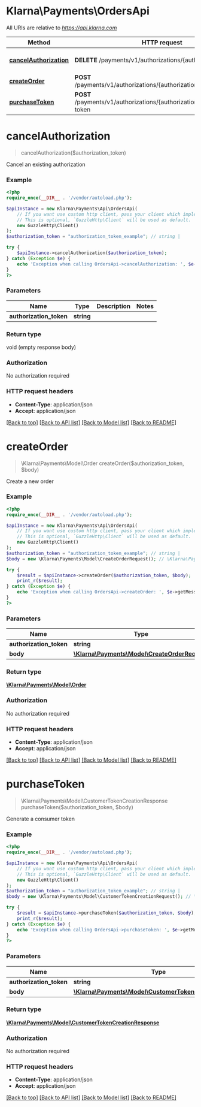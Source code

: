# Klarna\Payments\OrdersApi

All URIs are relative to *https://api.klarna.com*

Method | HTTP request | Description
------------- | ------------- | -------------
[**cancelAuthorization**](OrdersApi.md#cancelAuthorization) | **DELETE** /payments/v1/authorizations/{authorizationToken} | Cancel an existing authorization
[**createOrder**](OrdersApi.md#createOrder) | **POST** /payments/v1/authorizations/{authorizationToken}/order | Create a new order
[**purchaseToken**](OrdersApi.md#purchaseToken) | **POST** /payments/v1/authorizations/{authorizationToken}/customer-token | Generate a consumer token


# **cancelAuthorization**
> cancelAuthorization($authorization_token)

Cancel an existing authorization



### Example
```php
<?php
require_once(__DIR__ . '/vendor/autoload.php');

$apiInstance = new Klarna\Payments\Api\OrdersApi(
    // If you want use custom http client, pass your client which implements `GuzzleHttp\ClientInterface`.
    // This is optional, `GuzzleHttp\Client` will be used as default.
    new GuzzleHttp\Client()
);
$authorization_token = "authorization_token_example"; // string | 

try {
    $apiInstance->cancelAuthorization($authorization_token);
} catch (Exception $e) {
    echo 'Exception when calling OrdersApi->cancelAuthorization: ', $e->getMessage(), PHP_EOL;
}
?>
```

### Parameters

Name | Type | Description  | Notes
------------- | ------------- | ------------- | -------------
 **authorization_token** | **string**|  |

### Return type

void (empty response body)

### Authorization

No authorization required

### HTTP request headers

 - **Content-Type**: application/json
 - **Accept**: application/json

[[Back to top]](#) [[Back to API list]](../../README.md#documentation-for-api-endpoints) [[Back to Model list]](../../README.md#documentation-for-models) [[Back to README]](../../README.md)

# **createOrder**
> \Klarna\Payments\Model\Order createOrder($authorization_token, $body)

Create a new order



### Example
```php
<?php
require_once(__DIR__ . '/vendor/autoload.php');

$apiInstance = new Klarna\Payments\Api\OrdersApi(
    // If you want use custom http client, pass your client which implements `GuzzleHttp\ClientInterface`.
    // This is optional, `GuzzleHttp\Client` will be used as default.
    new GuzzleHttp\Client()
);
$authorization_token = "authorization_token_example"; // string | 
$body = new \Klarna\Payments\Model\CreateOrderRequest(); // \Klarna\Payments\Model\CreateOrderRequest | 

try {
    $result = $apiInstance->createOrder($authorization_token, $body);
    print_r($result);
} catch (Exception $e) {
    echo 'Exception when calling OrdersApi->createOrder: ', $e->getMessage(), PHP_EOL;
}
?>
```

### Parameters

Name | Type | Description  | Notes
------------- | ------------- | ------------- | -------------
 **authorization_token** | **string**|  |
 **body** | [**\Klarna\Payments\Model\CreateOrderRequest**](../Model/CreateOrderRequest.md)|  | [optional]

### Return type

[**\Klarna\Payments\Model\Order**](../Model/Order.md)

### Authorization

No authorization required

### HTTP request headers

 - **Content-Type**: application/json
 - **Accept**: application/json

[[Back to top]](#) [[Back to API list]](../../README.md#documentation-for-api-endpoints) [[Back to Model list]](../../README.md#documentation-for-models) [[Back to README]](../../README.md)

# **purchaseToken**
> \Klarna\Payments\Model\CustomerTokenCreationResponse purchaseToken($authorization_token, $body)

Generate a consumer token



### Example
```php
<?php
require_once(__DIR__ . '/vendor/autoload.php');

$apiInstance = new Klarna\Payments\Api\OrdersApi(
    // If you want use custom http client, pass your client which implements `GuzzleHttp\ClientInterface`.
    // This is optional, `GuzzleHttp\Client` will be used as default.
    new GuzzleHttp\Client()
);
$authorization_token = "authorization_token_example"; // string | 
$body = new \Klarna\Payments\Model\CustomerTokenCreationRequest(); // \Klarna\Payments\Model\CustomerTokenCreationRequest | 

try {
    $result = $apiInstance->purchaseToken($authorization_token, $body);
    print_r($result);
} catch (Exception $e) {
    echo 'Exception when calling OrdersApi->purchaseToken: ', $e->getMessage(), PHP_EOL;
}
?>
```

### Parameters

Name | Type | Description  | Notes
------------- | ------------- | ------------- | -------------
 **authorization_token** | **string**|  |
 **body** | [**\Klarna\Payments\Model\CustomerTokenCreationRequest**](../Model/CustomerTokenCreationRequest.md)|  | [optional]

### Return type

[**\Klarna\Payments\Model\CustomerTokenCreationResponse**](../Model/CustomerTokenCreationResponse.md)

### Authorization

No authorization required

### HTTP request headers

 - **Content-Type**: application/json
 - **Accept**: application/json

[[Back to top]](#) [[Back to API list]](../../README.md#documentation-for-api-endpoints) [[Back to Model list]](../../README.md#documentation-for-models) [[Back to README]](../../README.md)

